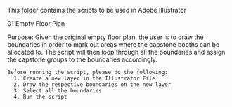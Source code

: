 This folder contains the scripts to be used in Adobe Illustrator

01 Empty Floor Plan

Purpose: Given the original empty floor plan, the user is to draw the boundaries in order to mark out areas where the capstone booths can be allocated to. The script will then loop through all the boundaries and assign the capstone groups to the boundaries accordingly.
  
    Before running the script, please do the following:
      1. Create a new layer in the Illustrator File
      2. Draw the respective boundaries on the new layer
      3. Select all the boundaries
      4. Run the script
